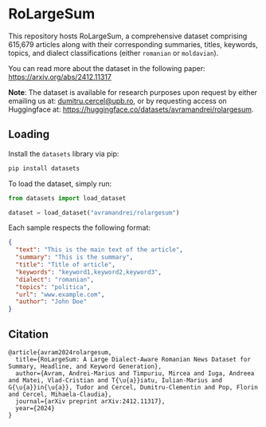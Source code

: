 # RoLargeSum

This repository hosts RoLargeSum, a comprehensive dataset comprising 615,679 articles along with their corresponding summaries, titles, keywords, topics, and dialect classifications (either `romanian` or `moldavian`).

You can read more about the dataset in the following paper: https://arxiv.org/abs/2412.11317

**Note**: The dataset is available for research purposes upon request by either emailing us at: dumitru.cercel@upb.ro, or by requesting access on Huggingface at: https://huggingface.co/datasets/avramandrei/rolargesum.

## Loading

Install the `datasets` library via pip:

```bash
pip install datasets
```

To load the dataset, simply run:

```Python
from datasets import load_dataset

dataset = load_dataset("avramandrei/rolargesum")
```

Each sample respects the following format:
```json
{
  "text": "This is the main text of the article",
  "summary": "This is the summary",
  "title": "Title of article",
  "keywords": "keyword1,keyword2,keyword3",
  "dialect": "romanian",
  "topics": "politica",
  "url": "www.example.com",
  "author": "John Doe"
}
``` 

## Citation
```
@article{avram2024rolargesum,
  title={RoLargeSum: A Large Dialect-Aware Romanian News Dataset for Summary, Headline, and Keyword Generation},
  author={Avram, Andrei-Marius and Timpuriu, Mircea and Iuga, Andreea and Matei, Vlad-Cristian and T{\u{a}}iatu, Iulian-Marius and G{\u{a}}in{\u{a}}, Tudor and Cercel, Dumitru-Clementin and Pop, Florin and Cercel, Mihaela-Claudia},
  journal={arXiv preprint arXiv:2412.11317},
  year={2024}
}
```
